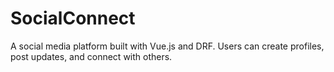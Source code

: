 # SocialConnect
A social media platform built with Vue.js and DRF. Users can create profiles, post updates, and connect with others.
